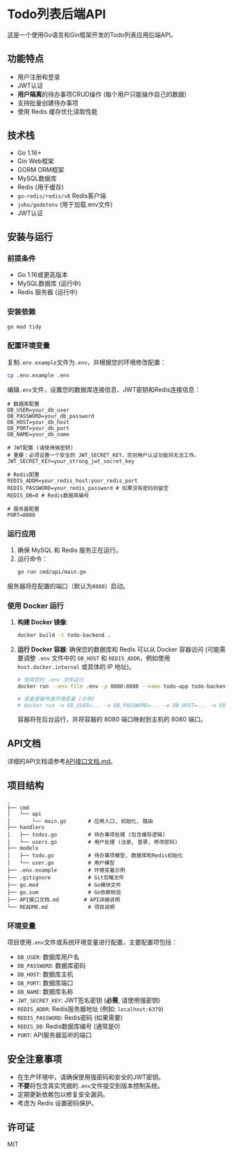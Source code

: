# Todo列表后端API

这是一个使用Go语言和Gin框架开发的Todo列表应用后端API。

## 功能特点

- 用户注册和登录
- JWT认证
- **用户隔离**的待办事项CRUD操作 (每个用户只能操作自己的数据)
- 支持批量创建待办事项
- 使用 Redis 缓存优化读取性能

## 技术栈

- Go 1.16+
- Gin Web框架
- GORM ORM框架
- MySQL数据库
- Redis (用于缓存)
- `go-redis/redis/v8` Redis客户端
- `joho/godotenv` (用于加载.env文件)
- JWT认证

## 安装与运行

### 前提条件

- Go 1.16或更高版本
- MySQL数据库 (运行中)
- Redis 服务器 (运行中)

### 安装依赖

```bash
go mod tidy
```

### 配置环境变量

复制`.env.example`文件为`.env`，并根据您的环境修改配置：

```bash
cp .env.example .env
```

编辑`.env`文件，设置您的数据库连接信息、JWT密钥和Redis连接信息：

```dotenv
# 数据库配置
DB_USER=your_db_user
DB_PASSWORD=your_db_password
DB_HOST=your_db_host
DB_PORT=your_db_port
DB_NAME=your_db_name

# JWT配置 (请使用强密钥)
# 重要：必须设置一个安全的 JWT_SECRET_KEY，否则用户认证功能将无法工作。
JWT_SECRET_KEY=your_strong_jwt_secret_key

# Redis配置
REDIS_ADDR=your_redis_host:your_redis_port
REDIS_PASSWORD=your_redis_password # 如果没有密码则留空
REDIS_DB=0 # Redis数据库编号

# 服务器配置
PORT=8080
```

### 运行应用

1.  确保 MySQL 和 Redis 服务正在运行。
2.  运行命令：
    ```bash
    go run cmd/api/main.go
    ```

服务器将在配置的端口（默认为`8080`）启动。

### 使用 Docker 运行

1.  **构建 Docker 镜像**:
    ```bash
    docker build -t todo-backend .
    ```

2.  **运行 Docker 容器**:
    确保您的数据库和 Redis 可以从 Docker 容器访问 (可能需要调整 `.env` 文件中的 `DB_HOST` 和 `REDIS_ADDR`，例如使用 `host.docker.internal` 或具体的 IP 地址)。
    ```bash
    # 使用您的 .env 文件运行
    docker run --env-file .env -p 8080:8080 --name todo-app todo-backend

    # 或者直接传递环境变量 (示例)
    # docker run -e DB_USER=... -e DB_PASSWORD=... -e DB_HOST=... -e DB_PORT=... -e DB_NAME=... -e JWT_SECRET_KEY=... -e REDIS_ADDR=... -e REDIS_PASSWORD=... -e REDIS_DB=... -e PORT=8080 -p 8080:8080 --name todo-app todo-backend
    ```
    容器将在后台运行，并将容器的 8080 端口映射到主机的 8080 端口。

## API文档

详细的API文档请参考[API接口文档.md](API接口文档.md)。

## 项目结构

```
.
├── cmd
│   └── api
│       └── main.go       # 应用入口, 初始化, 路由
├── handlers
│   ├── todos.go          # 待办事项处理 (包含缓存逻辑)
│   └── users.go          # 用户处理 (注册, 登录, 修改密码)
├── models
│   ├── todo.go           # 待办事项模型, 数据库和Redis初始化
│   └── user.go           # 用户模型
├── .env.example          # 环境变量示例
├── .gitignore            # Git忽略文件
├── go.mod                # Go模块文件
├── go.sum                # Go依赖校验
├── API接口文档.md        # API详细说明
└── README.md             # 项目说明
```

### 环境变量

项目使用`.env`文件或系统环境变量进行配置，主要配置项包括：

- `DB_USER`: 数据库用户名
- `DB_PASSWORD`: 数据库密码
- `DB_HOST`: 数据库主机
- `DB_PORT`: 数据库端口
- `DB_NAME`: 数据库名称
- `JWT_SECRET_KEY`: JWT签名密钥 (**必需**, 请使用强密钥)
- `REDIS_ADDR`: Redis服务器地址 (例如: `localhost:6379`)
- `REDIS_PASSWORD`: Redis密码 (如果需要)
- `REDIS_DB`: Redis数据库编号 (通常是0)
- `PORT`: API服务器监听的端口

## 安全注意事项

- 在生产环境中，请确保使用强密码和安全的JWT密钥。
- **不要**将包含真实凭据的`.env`文件提交到版本控制系统。
- 定期更新依赖包以修复安全漏洞。
- 考虑为 Redis 设置密码保护。

## 许可证

MIT 